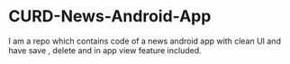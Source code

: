 # CURD-News-Android-App
I am a repo which contains code of a news android app with clean UI and have save , delete and in app view feature included.

